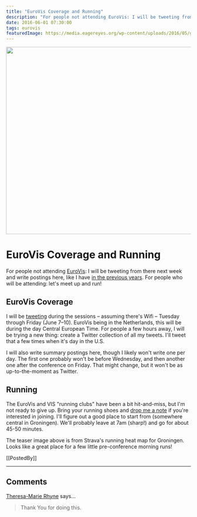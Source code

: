 ```yaml
---
title: "EuroVis Coverage and Running"
description: "For people not attending EuroVis: I will be tweeting from there next week and write postings here, like I have in the previous years. For people who will be attending: let's meet up and run!"
date: 2016-06-01 07:30:00
tags: eurovis
featuredImage: https://media.eagereyes.org/wp-content/uploads/2016/05/groningen-running.jpg
---
```


<p align="center"><img src="https://media.eagereyes.org/wp-content/uploads/2016/05/groningen-running.jpg" width="825" height="510" /></p>

# EuroVis Coverage and Running

For people not attending <a href="http://www.cs.rug.nl/jbi/eurovis2016/">EuroVis</a>: I will be tweeting from there next week and write postings here, like I have <a href="/tag/eurovis">in the previous years</a>. For people who will be attending: let's meet up and run!

## EuroVis Coverage

I will be <a href="https://twitter.com/eagereyes">tweeting</a> during the sessions – assuming there's Wifi – Tuesday through Friday (June 7–10). EuroVis being in the Netherlands, this will be during the day Central European Time. For people a few hours away, I will be trying a new thing: create a Twitter collection of all my tweets. I'll tweet that a few times when it's day in the U.S.

I will also write summary postings here, though I likely won't write one per day. The first one probably won't be before Wednesday, and then another one after the conference on Friday. That might change, but it won't be as up-to-the-moment as Twitter.

## Running

The EuroVis and VIS "running clubs" have been a bit hit-and-miss, but I'm not ready to give up. Bring your running shoes and <a href="/contact">drop me a note</a> if you're interested in joining. I'll figure out a good place to start from (somewhere central in Groningen). We'll probably leave at 7am (sharp!) and go for about 45-50 minutes.

The teaser image above is from Strava's running heat map for Groningen. Looks like a great place for a few little pre-conference morning runs!

[[PostedBy]]

<aside class="comments">

---
## Comments

<a href="http://theresamariehyne.com" rel="nofollow noopener" target="_blank">Theresa-Marie Rhyne</a> says…
>	Thank You for doing this.

</aside>

